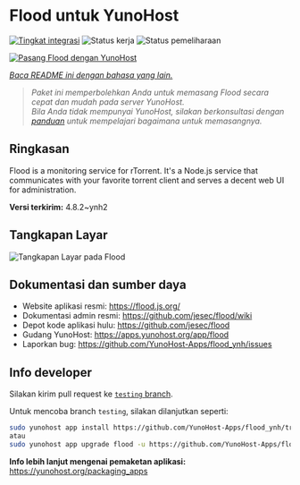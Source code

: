 <!--
N.B.: README ini dibuat secara otomatis oleh <https://github.com/YunoHost/apps/tree/master/tools/readme_generator>
Ini TIDAK boleh diedit dengan tangan.
-->

# Flood untuk YunoHost

[![Tingkat integrasi](https://dash.yunohost.org/integration/flood.svg)](https://ci-apps.yunohost.org/ci/apps/flood/) ![Status kerja](https://ci-apps.yunohost.org/ci/badges/flood.status.svg) ![Status pemeliharaan](https://ci-apps.yunohost.org/ci/badges/flood.maintain.svg)

[![Pasang Flood dengan YunoHost](https://install-app.yunohost.org/install-with-yunohost.svg)](https://install-app.yunohost.org/?app=flood)

*[Baca README ini dengan bahasa yang lain.](./ALL_README.md)*

> *Paket ini memperbolehkan Anda untuk memasang Flood secara cepat dan mudah pada server YunoHost.*  
> *Bila Anda tidak mempunyai YunoHost, silakan berkonsultasi dengan [panduan](https://yunohost.org/install) untuk mempelajari bagaimana untuk memasangnya.*

## Ringkasan

Flood is a monitoring service for rTorrent. It's a Node.js service that communicates with your favorite torrent client and serves a decent web UI for administration.

**Versi terkirim:** 4.8.2~ynh2

## Tangkapan Layar

![Tangkapan Layar pada Flood](./doc/screenshots/screenshot.png)

## Dokumentasi dan sumber daya

- Website aplikasi resmi: <https://flood.js.org/>
- Dokumentasi admin resmi: <https://github.com/jesec/flood/wiki>
- Depot kode aplikasi hulu: <https://github.com/jesec/flood>
- Gudang YunoHost: <https://apps.yunohost.org/app/flood>
- Laporkan bug: <https://github.com/YunoHost-Apps/flood_ynh/issues>

## Info developer

Silakan kirim pull request ke [`testing` branch](https://github.com/YunoHost-Apps/flood_ynh/tree/testing).

Untuk mencoba branch `testing`, silakan dilanjutkan seperti:

```bash
sudo yunohost app install https://github.com/YunoHost-Apps/flood_ynh/tree/testing --debug
atau
sudo yunohost app upgrade flood -u https://github.com/YunoHost-Apps/flood_ynh/tree/testing --debug
```

**Info lebih lanjut mengenai pemaketan aplikasi:** <https://yunohost.org/packaging_apps>
